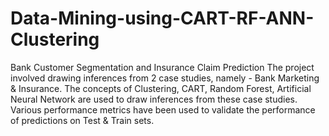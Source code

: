# Data-Mining-using-CART-RF-ANN-Clustering

Bank Customer Segmentation and Insurance Claim Prediction
The project involved drawing inferences from 2 case studies, namely - Bank Marketing & Insurance. The concepts of 
Clustering, CART, Random Forest, Artificial Neural Network are used to draw inferences from these case studies. 
Various performance metrics have been used to validate the performance of predictions on Test & Train sets.

